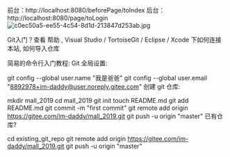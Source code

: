 前台：http://localhost:8080/beforePage/toIndex
后台：http://localhost:8080/page/toLogin
<img src="http://localhost:8080/uploadfiles/notice/c0ec50a5-ee55-4c54-8d1d-213847d253ab.jpg" alt="c0ec50a5-ee55-4c54-8d1d-213847d253ab.jpg">

Git入门？查看 帮助 , Visual Studio / TortoiseGit / Eclipse / Xcode 下如何连接本站, 如何导入仓库

简易的命令行入门教程:
Git 全局设置:

git config --global user.name "我是爸爸"
git config --global user.email "8892978+im-daddy@user.noreply.gitee.com"
创建 git 仓库:

mkdir mall_2019
cd mall_2019
git init 
touch README.md
git add README.md
git commit -m "first commit"
git remote add origin https://gitee.com/im-daddy/mall_2019.git
git push -u origin "master"
已有仓库?

cd existing_git_repo
git remote add origin https://gitee.com/im-daddy/mall_2019.git
git push -u origin "master"
